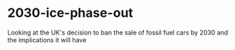 # 2030-ice-phase-out
Looking at the UK's decision to ban the sale of fossil fuel cars by 2030 and the implications it will have
